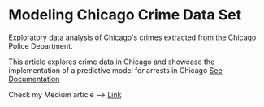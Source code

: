 
# Modeling Chicago Crime Data Set

Exploratory data analysis of Chicago's crimes extracted from the Chicago Police Department. 

This article explores crime data in Chicago and showcase the implementation of a predictive model for arrests in Chicago [See Documentation](notebooks/Chicago_analysis.ipynb)

Check my Medium article --> [Link](https://medium.com/analytics-vidhya/modeling-chicago-crime-data-set-a90f8eafecb2)
